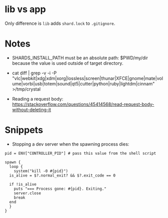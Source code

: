 

lib vs app
==========

Only difference is `lib` adds `shard.lock` to `.gitignore`.

Notes
======

* SHARDS\_INSTALL\_PATH must be an absolute path: $PWD/my/dir
  because the value is used outside of target directory.

* cat diff | grep -v -i -P "vlc|webkit|xdg|xdm|xorg|lossless|screen|thunar|XFCE|gnome|mate|volume|vorbi|usb|totem|sound|qt5|cutter|python|ruby|lightdm|cinnam" >/tmp/crystal

* Reading a request body: https://stackoverflow.com/questions/45414568/read-request-body-without-deleting-it


Snippets
========

* Stopping a dev server when the spawning process dies:
```crystal
pid = ENV["CONTROLLER_PID"] # pass this value from the shell script

spawn {
  loop {
    system("kill -0 #{pid}")
  is_alive = $?.normal_exit? && $?.exit_code == 0

  if !is_alive
    puts "=== Process gone: #{pid}. Exiting."
    server.close
    break
  end
  }
}

```
